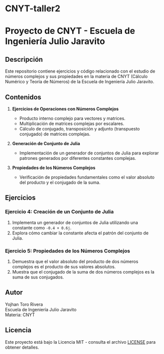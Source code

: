 # CNYT-taller2
# Proyecto de CNYT - Escuela de Ingeniería Julio Jaravito

## Descripción

Este repositorio contiene ejercicios y código relacionado con el estudio de números complejos y sus propiedades en la materia de CNYT (Cálculo Numérico y Teoría de Números) de la Escuela de Ingeniería Julio Jaravito.

## Contenidos

1. **Ejercicios de Operaciones con Números Complejos**
   - Producto interno complejo para vectores y matrices.
   - Multiplicación de matrices complejas por escalares.
   - Cálculo de conjugado, transposición y adjunto (transpuesto conjugado) de matrices complejas.

2. **Generación de Conjunto de Julia**
   - Implementación de un generador de conjuntos de Julia para explorar patrones generados por diferentes constantes complejas.

3. **Propiedades de los Números Complejos**
   - Verificación de propiedades fundamentales como el valor absoluto del producto y el conjugado de la suma.

## Ejercicios

### Ejercicio 4: Creación de un Conjunto de Julia

1. Implementa un generador de conjuntos de Julia utilizando una constante como `-0.4 + 0.6j`.
2. Explora cómo cambiar la constante afecta el patrón del conjunto de Julia.

### Ejercicio 5: Propiedades de los Números Complejos

1. Demuestra que el valor absoluto del producto de dos números complejos es el producto de sus valores absolutos.
2. Muestra que el conjugado de la suma de dos números complejos es la suma de sus conjugados.

## Autor

Yojhan Toro Rivera  
Escuela de Ingeniería Julio Jaravito  
Materia: CNYT

## Licencia

Este proyecto está bajo la Licencia MIT - consulta el archivo [LICENSE](LICENSE) para obtener detalles.
